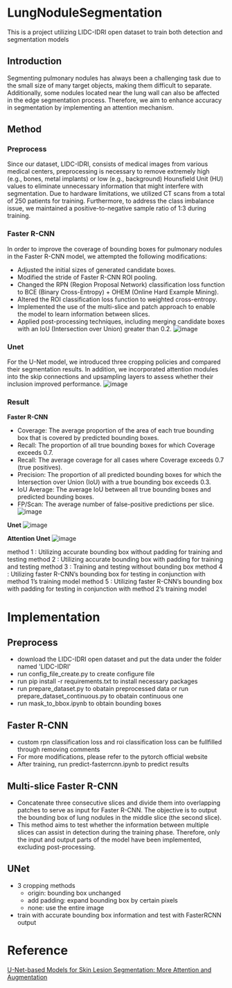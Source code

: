 # LungNoduleSegmentation
This is a project utilizing LIDC-IDRI open dataset to train both detection and segmentation models
## Introduction
Segmenting pulmonary nodules has always been a challenging task due to the small size of many target objects, making them difficult to separate. Additionally, some nodules located near the lung wall can also be affected in the edge segmentation process. Therefore, we aim to enhance accuracy in segmentation by implementing an attention mechanism.

## Method
### Preprocess
Since our dataset, LIDC-IDRI, consists of medical images from various medical centers, preprocessing is necessary to remove extremely high (e.g., bones, metal implants) or low (e.g., background) Hounsfield Unit (HU) values to eliminate unnecessary information that might interfere with segmentation. Due to hardware limitations, we utilized CT scans from a total of 250 patients for training. Furthermore, to address the class imbalance issue, we maintained a positive-to-negative sample ratio of 1:3 during training.
### Faster R-CNN
In order to improve the coverage of bounding boxes for pulmonary nodules in the Faster R-CNN model, we attempted the following modifications:
- Adjusted the initial sizes of generated candidate boxes.
- Modified the stride of Faster R-CNN ROI pooling.
- Changed the RPN (Region Proposal Network) classification loss function to BCE (Binary Cross-Entropy) + OHEM (Online Hard Example Mining).
- Altered the ROI classification loss function to weighted cross-entropy.
- Implemented the use of the multi-slice and patch approach to enable the model to learn information between slices.
- Applied post-processing techniques, including merging candidate boxes with an IoU (Intersection over Union) greater than 0.2.
![image](https://github.com/SamuelWu2001/LungNoduleSegmentation/assets/71746159/ab488c88-31cd-4088-8055-ae938329c59e)

### Unet
For the U-Net model, we introduced three cropping policies and compared their segmentation results. In addition, we incorporated attention modules into the skip connections and upsampling layers to assess whether their inclusion improved performance.
![image](https://github.com/SamuelWu2001/LungNoduleSegmentation/assets/71746159/bbe742e2-b67b-42e3-9ef7-0dc5df695642)


### Result
**Faster R-CNN**
- Coverage: The average proportion of the area of each true bounding box that is covered by predicted bounding boxes.
- Recall: The proportion of all true bounding boxes for which Coverage exceeds 0.7.
- Recall: The average coverage for all cases where Coverage exceeds 0.7 (true positives).
- Precision: The proportion of all predicted bounding boxes for which the Intersection over Union (IoU) with a true bounding box exceeds 0.3.
- IoU Average: The average IoU between all true bounding boxes and predicted bounding boxes.
- FP/Scan: The average number of false-positive predictions per slice.
![image](https://github.com/SamuelWu2001/LungNoduleSegmentation/assets/71746159/aa1ef0e0-bdef-403b-bd12-4ee1ee9a6a7a)

**Unet**
![image](https://github.com/SamuelWu2001/LungNoduleSegmentation/assets/71746159/7094b54c-3325-45ef-868a-80b80b960821)

**Attention Unet**
![image](https://github.com/SamuelWu2001/LungNoduleSegmentation/assets/71746159/9bcc4054-e440-4475-8514-3921567b5616)

method 1 : Utilizing accurate bounding box without padding for training and testing
method 2 : Utilizing accurate bounding box with padding for training and testing
method 3 : Training and testing without bounding box
method 4 : Utilizing faster R-CNN’s bounding box for testing in conjunction with method 1’s training model
method 5 : Utilizing faster R-CNN’s bounding box with padding for testing in conjunction with method 2’s training model

# Implementation
## Preprocess
- download the LIDC-IDRI open dataset and put the data under the folder named 'LIDC-IDRI'
- run config_file_create.py to create configure file
- run pip install -r requirements.txt to install necessary packages
- run prepare_dataset.py to obatain preprocessed data or run prepare_dataset_continuous.py to obatain continuous one
- run mask_to_bbox.ipynb to obtain bounding boxes

## Faster R-CNN
- custom rpn classification loss and roi classification loss can be fullfilled through removing comments
- For more modifications, please refer to the pytorch official website
- After training, run predict-fasterrcnn.ipynb to predict results

## Multi-slice Faster R-CNN
- Concatenate three consecutive slices and divide them into overlapping patches to serve as input for Faster R-CNN. The objective is to output the bounding box of lung nodules in the middle slice (the second slice).
- This method aims to test whether the information between multiple slices can assist in detection during the training phase. Therefore, only the input and output parts of the model have been implemented, excluding post-processing.

## UNet
- 3 cropping methods
  - origin: bounding box unchanged 
  - add padding: expand bounding box by certain pixels
  - none: use the entire image
- train with accurate bounding box information and test with FasterRCNN output

# Reference
[U-Net-based Models for Skin Lesion Segmentation: More Attention and Augmentation](https://arxiv.org/abs/2210.16399)
 
